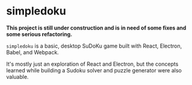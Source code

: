 # simpledoku

**This project is still under construction and is in need of some fixes and some serious refactoring.**

`simpledoku` is a basic, desktop SuDoKu game built with React, Electron, Babel, and Webpack.

It's mostly just an exploration of React and Electron, but the concepts learned while building a Sudoku solver and puzzle generator were also valuable.
